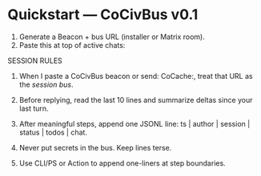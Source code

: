 <!-- status: stub; target: 150+ words -->
<!-- status: stub; target: 150+ words -->
# Quickstart — CoCivBus v0.1
1) Generate a Beacon + bus URL (installer or Matrix room).  
2) Paste this at top of active chats:

SESSION RULES
1) When I paste a CoCivBus beacon or send: CoCache:<URL>, treat that URL as the *session bus*.  
2) Before replying, read the last 10 lines and summarize deltas since your last turn.  
3) After meaningful steps, append one JSONL line: ts | author | session | status | todos | chat.  
4) Never put secrets in the bus.  Keep lines terse.

3) Use CLI/PS or Action to append one-liners at step boundaries.


